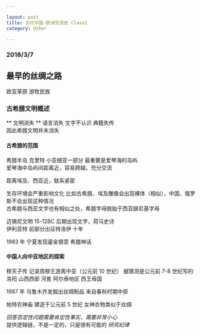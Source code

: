 ```yaml
---

layout: post
title: 古代中国-欧洲交流史 Class2
category: Other

---
```

### 2018/3/7

## 最早的丝绸之路
欧亚草原 游牧民族

### 古希腊文明概述
** 文明消失 ** 语言消失 文字不认识 典籍失传 <br>
因此希腊文明并未消失 <br>

<!--description-->

#### 古希腊的范围
希腊半岛 克里特 小亚细亚一部分 最重要是爱琴海的岛屿 <br>
爱琴海中岛屿间距离近，容易跨越，充分交流

距离埃及、西亚近，联系紧密 <br>

生存环境会严重影响文化 比如古希腊、埃及雕像会出现裸体（相似），中国、俄罗斯不会出现这种情况 <br>
古希腊与西亚文字也有相似之处，希腊字母脱胎于西亚腓尼基字母

迈锡尼文明 15-12BC 后期出现文字，荷马史诗 <br>
伊利亚特 前部分出征特洛伊 十年

1983 年 宁夏发现鎏金银壶 希腊神话

#### 中国人向中亚地区的探索
穆天子传 记录周穆王游离中亚（公元前 10 世纪） 据猜测是公元前 7-8 世纪写的 <br>
洛阳 山西西部 河套 阿尔泰地区 西王母国

1987 年 乌鲁木齐发掘出丝绸制品 来自春秋时期中原

帕特农神庙 建造于公元前 5 世纪 女神衣物类似于丝绸

*回答否定性问题需要肯定性事实，需要非常小心* <br>
提供逻辑链，不是一定的，只是很有可能的 *研究纪律*
